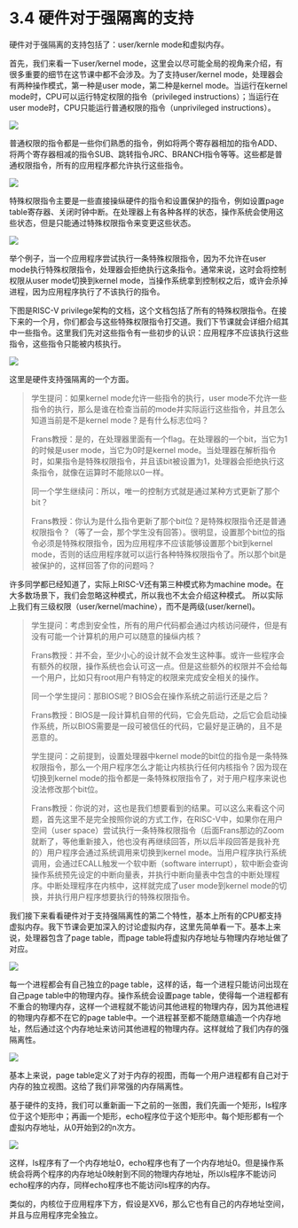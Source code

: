 # 3.4 硬件对于强隔离的支持

硬件对于强隔离的支持包括了：user/kernle mode和虚拟内存。

首先，我们来看一下user/kernel mode，这里会以尽可能全局的视角来介绍，有很多重要的细节在这节课中都不会涉及。为了支持user/kernel mode，处理器会有两种操作模式，第一种是user mode，第二种是kernel mode。当运行在kernel mode时，CPU可以运行特定权限的指令（privileged instructions）；当运行在user mode时，CPU只能运行普通权限的指令（unprivileged instructions）。

![](../gitbook/assets/image%20%2839%29.png)

普通权限的指令都是一些你们熟悉的指令，例如将两个寄存器相加的指令ADD、将两个寄存器相减的指令SUB、跳转指令JRC、BRANCH指令等等。这些都是普通权限指令，所有的应用程序都允许执行这些指令。

![](../gitbook/assets/image%20%2822%29.png)

特殊权限指令主要是一些直接操纵硬件的指令和设置保护的指令，例如设置page table寄存器、关闭时钟中断。在处理器上有各种各样的状态，操作系统会使用这些状态，但是只能通过特殊权限指令来变更这些状态。

![](../gitbook/assets/image%20%281%29.png)

举个例子，当一个应用程序尝试执行一条特殊权限指令，因为不允许在user mode执行特殊权限指令，处理器会拒绝执行这条指令。通常来说，这时会将控制权限从user mode切换到kernel mode，当操作系统拿到控制权之后，或许会杀掉进程，因为应用程序执行了不该执行的指令。

下图是RISC-V privilege架构的文档，这个文档包括了所有的特殊权限指令。在接下来的一个月，你们都会与这些特殊权限指令打交道。我们下节课就会详细介绍其中一些指令。这里我们先对这些指令有一些初步的认识：应用程序不应该执行这些指令，这些指令只能被内核执行。

![](../gitbook/assets/image%20%2869%29.png)

这里是硬件支持强隔离的一个方面。

> 学生提问：如果kernel mode允许一些指令的执行，user mode不允许一些指令的执行，那么是谁在检查当前的mode并实际运行这些指令，并且怎么知道当前是不是kernel mode？是有什么标志位吗？
>
> Frans教授：是的，在处理器里面有一个flag。在处理器的一个bit，当它为1的时候是user mode，当它为0时是kernel mode。当处理器在解析指令时，如果指令是特殊权限指令，并且该bit被设置为1，处理器会拒绝执行这条指令，就像在运算时不能除以0一样。
>
> 同一个学生继续问：所以，唯一的控制方式就是通过某种方式更新了那个bit？
>
> Frans教授：你认为是什么指令更新了那个bit位？是特殊权限指令还是普通权限指令？（等了一会，那个学生没有回答）。很明显，设置那个bit位的指令必须是特殊权限指令，因为应用程序不应该能够设置那个bit到kernel mode，否则的话应用程序就可以运行各种特殊权限指令了。所以那个bit是被保护的，这样回答了你的问题吗？

许多同学都已经知道了，实际上RISC-V还有第三种模式称为machine mode。在大多数场景下，我们会忽略这种模式，所以我也不太会介绍这种模式。 所以实际上我们有三级权限（user/kernel/machine），而不是两级\(user/kernel\)。

> 学生提问：考虑到安全性，所有的用户代码都会通过内核访问硬件，但是有没有可能一个计算机的用户可以随意的操纵内核？
>
> Frans教授：并不会，至少小心的设计就不会发生这种事。或许一些程序会有额外的权限，操作系统也会认可这一点。但是这些额外的权限并不会给每一个用户，比如只有root用户有特定的权限来完成安全相关的操作。
>
> 同一个学生提问：那BIOS呢？BIOS会在操作系统之前运行还是之后？
>
> Frans教授：BIOS是一段计算机自带的代码，它会先启动，之后它会启动操作系统，所以BIOS需要是一段可被信任的代码，它最好是正确的，且不是恶意的。
>
> 学生提问：之前提到，设置处理器中kernel mode的bit位的指令是一条特殊权限指令，那么一个用户程序怎么才能让内核执行任何内核指令？因为现在切换到kernel mode的指令都是一条特殊权限指令了，对于用户程序来说也没法修改那个bit位。
>
> Frans教授：你说的对，这也是我们想要看到的结果。可以这么来看这个问题，首先这里不是完全按照你说的方式工作，在RISC-V中，如果你在用户空间（user space）尝试执行一条特殊权限指令（后面Frans那边的Zoom就断了，等他重新接入，他也没有再继续回答，所以后半段回答是我补充的）用户程序会通过系统调用来切换到kernel mode。当用户程序执行系统调用，会通过ECALL触发一个软中断（software interrupt），软中断会查询操作系统预先设定的中断向量表，并执行中断向量表中包含的中断处理程序。中断处理程序在内核中，这样就完成了user mode到kernel mode的切换，并执行用户程序想要执行的特殊权限指令。

我们接下来看看硬件对于支持强隔离性的第二个特性，基本上所有的CPU都支持虚拟内存。我下节课会更加深入的讨论虚拟内存，这里先简单看一下。基本上来说，处理器包含了page table，而page table将虚拟内存地址与物理内存地址做了对应。

![](../gitbook/assets/image%20%2863%29.png)

每一个进程都会有自己独立的page table，这样的话，每一个进程只能访问出现在自己page table中的物理内存。操作系统会设置page table，使得每一个进程都有不重合的物理内存，这样一个进程就不能访问其他进程的物理内存，因为其他进程的物理内存都不在它的page table中。一个进程甚至都不能随意编造一个内存地址，然后通过这个内存地址来访问其他进程的物理内存。这样就给了我们内存的强隔离性。

![](../gitbook/assets/image%20%2827%29.png)

基本上来说，page table定义了对于内存的视图，而每一个用户进程都有自己对于内存的独立视图。这给了我们非常强的内存隔离性。

基于硬件的支持，我们可以重新画一下之前的一张图，我们先画一个矩形，ls程序位于这个矩形中；再画一个矩形，echo程序位于这个矩形中。每个矩形都有一个虚拟内存地址，从0开始到2的n次方。

![](../gitbook/assets/image%20%2817%29.png)

这样，ls程序有了一个内存地址0，echo程序也有了一个内存地址0。但是操作系统会将两个程序的内存地址0映射到不同的物理内存地址，所以ls程序不能访问echo程序的内存，同样echo程序也不能访问ls程序的内存。

类似的，内核位于应用程序下方，假设是XV6，那么它也有自己的内存地址空间，并且与应用程序完全独立。

